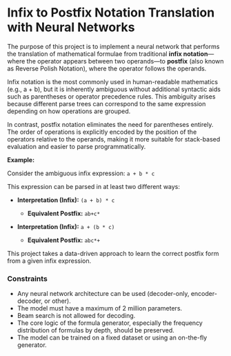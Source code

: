 # Infix to Postfix Notation Translation with Neural Networks

The purpose of this project is to implement a neural network that performs the translation of mathematical formulae from traditional **infix notation**—where the operator appears between two operands—to **postfix** (also known as Reverse Polish Notation), where the operator follows the operands.

Infix notation is the most commonly used in human-readable mathematics (e.g., a + b), but it is inherently ambiguous without additional syntactic aids such as parentheses or operator precedence rules. This ambiguity arises because different parse trees can correspond to the same expression depending on how operations are grouped.

In contrast, postfix notation eliminates the need for parentheses entirely. The order of operations is explicitly encoded by the position of the operators relative to the operands, making it more suitable for stack-based evaluation and easier to parse programmatically.

**Example:**

Consider the ambiguous infix expression:
`a + b * c`

This expression can be parsed in at least two different ways:

* **Interpretation (Infix):** `(a + b) * c`
    * **Equivalent Postfix:** `ab+c*`

* **Interpretation (Infix):** `a + (b * c)`
    * **Equivalent Postfix:** `abc*+`

This project takes a data-driven approach to learn the correct postfix form from a given infix expression.

### Constraints

* Any neural network architecture can be used (decoder-only, encoder-decoder, or other).
* The model must have a maximum of 2 million parameters.
* Beam search is not allowed for decoding.
* The core logic of the formula generator, especially the frequency distribution of formulas by depth, should be preserved.
* The model can be trained on a fixed dataset or using an on-the-fly generator.